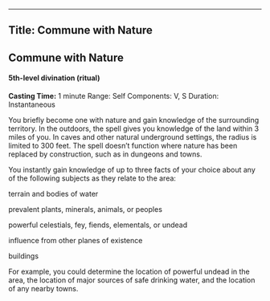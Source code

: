 -------------------------
Title: Commune with Nature
-------------------------

## Commune with Nature

#### 5th-level divination (ritual)


**Casting Time:** 1 minute Range:
Self Components: V, S Duration:
Instantaneous


You briefly become one with nature and gain knowledge of the surrounding
territory. In the outdoors, the spell gives you knowledge of the land
within 3 miles of you. In caves and other natural underground settings,
the radius is limited to 300 feet. The spell doesn’t function where
nature has been replaced by construction, such as in dungeons and towns.

You instantly gain knowledge of up to three facts of your choice about
any of the following subjects as they relate to the area:


terrain and bodies of water

prevalent plants, minerals, animals, or peoples

powerful celestials, fey, fiends, elementals, or undead

influence from other planes of existence

buildings

For example, you could determine the location of powerful undead in the
area, the location of major sources of safe drinking water, and the
location of any nearby towns.


